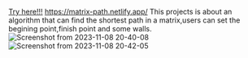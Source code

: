 <a href = "https://matrix-path.netlify.app/">Try here!!!</a>
https://matrix-path.netlify.app/
This projects is about an algorithm that can find the shortest path in a matrix,users can set the
begining point,finish point and some walls.
![Screenshot from 2023-11-08 20-40-08](https://github.com/AAndrei06/Shortest_Path_Visualizer/assets/117102459/4f8669bc-a519-4603-b9a4-0e3a102f9b46)
![Screenshot from 2023-11-08 20-42-05](https://github.com/AAndrei06/Shortest_Path_Visualizer/assets/117102459/b98b1c20-68df-433d-a2d1-b89cf4babae5)
